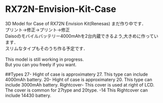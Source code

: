 # RX72N-Envision-Kit-Case
3D Model for Case of RX72N Envision Kit(Renesas)
まだ作り中です．<br>
プリント→修正→プリント→修正<br>
Daisoのモバイルバッテリー4000mAhを2台内蔵できるよう,大きめに作っています．<br>
スリムなタイプもそのうち作る予定です．<br>
<br>
This model is still working in progress.<br>
But you can you freely if you want.<br>

##Types
 27- Hight of case is approximatery 27. This type can include 4000mAh battery.
 20- Hight of case is approximatery 20. This type can include 3000mAh battery.
 Rightcover- This cover is used at right of LCD. The cover is common for 27type and 20type.
 -14 This Rightcover can include 14430 battery.
